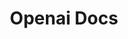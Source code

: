 ---
layout: home

title: Openai Docs 
editLink: true

hero:
  name: Openaibot
  text: 开发部署指南和教程
  tagline: 链式对话代理机器人平台
  actions:
    - theme: brand
      text: 部署指南
      link: /guide/getting-started
    - theme: brand
      text: 开发指南
      link: /plugin/basic
    - theme: alt
      text: View on GitHub
      link: https://github.com/LLMKira/Openaibot
    - theme: alt
      text: Telegram 频道
      link: https://t.me/s/Openaibot_channel
    


features:
  - icon: 🛠️
    title: 人性设计
    details: 便捷打包 Docker 镜像，一键部署。自动校验配置启动相关服务。
  - icon: 📦
    title: 链式消息系统
    details: 自驱动多轮对话，自动选配工具解决问题
  - icon: 🌻
    title: 插件集成系统
    details: 虚拟 ENV Shell 交互，文件可访问，消息发送逻辑解耦，插件化开发，敏感操作人在回路
  - icon: 🫧
    title: 多平台支持
    details: 日志全面，多平台可扩展支持，可异机部署，支持自配后端/密钥
---